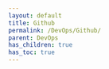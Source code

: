 ```yaml
---
layout: default
title: Github
permalink: /DevOps/Github/
parent: DevOps
has_children: true
has_toc: true
---
```

